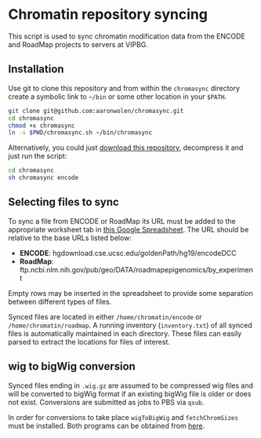 Chromatin repository syncing
============================

This script is used to sync chromatin modification data from the ENCODE and RoadMap projects to servers at VIPBG.


Installation
------------
Use git to clone this repository and from within the `chromasync` directory create a symbolic link to `~/bin` or some other location in your `$PATH`.

```bash 
git clone git@github.com:aaronwolen/chromasync.git
cd chromasync
chmod +x chromasync
ln -s $PWD/chromasync.sh ~/bin/chromasync
```

Alternatively, you could just [download this repository][repozip], decompress it and just run the script:

```bash
cd chromasync
sh chromasync encode
```


Selecting files to sync
-----------------------
To sync a file from ENCODE or RoadMap its URL must be added to the appropriate worksheet tab in [this Google Spreadsheet][spreadsheet]. The URL should be relative to the base URLs listed below:

* **ENCODE**: hgdownload.cse.ucsc.edu/goldenPath/hg19/encodeDCC
* **RoadMap**: ftp.ncbi.nlm.nih.gov/pub/geo/DATA/roadmapepigenomics/by_experiment

Empty rows may be inserted in the spreadsheet to provide some separation between different types of files. 

Synced files are located in either `/home/chromatin/encode` or `/home/chromatin/roadmap`. A running inventory (`inventory.txt`) of all synced files is automatically maintained in each directory. These files can easily parsed to extract the locations for files of interest.  


wig to bigWig conversion
------------------------
Synced files ending in `.wig.gz` are assumed to be compressed wig files and will be converted to bigWig format if an existing bigWig file is older or does not exist. Conversions are submitted as jobs to PBS via `qsub`. 

In order for conversions to take place `wigToBigWig` and `fetchChromSizes` must be installed. Both programs can be obtained from [here][ucsctools].


[roadmap]: http://www.roadmapepigenomics.org/
[encode]: http://genome.ucsc.edu/ENCODE/
[ucsctools]: http://hgdownload.cse.ucsc.edu/admin/exe/
[repozip]: https://github.com/aaronwolen/chromasync/archive/master.zip
[spreadsheet]: https://docs.google.com/a/mymail.vcu.edu/spreadsheet/ccc?key=0An_O4LjjAhYRdElhVG9QYkJOeE5hdGxzNGNPSkRuZnc




